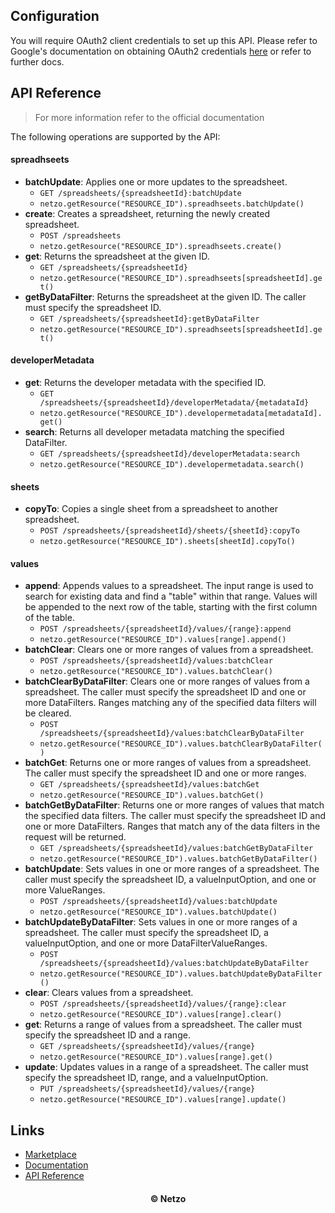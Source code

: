 ## Configuration

You will require OAuth2 client credentials to set up this API. Please refer to
Google's documentation on obtaining OAuth2 credentials
[here](https://developers.google.com/identity/protocols/oauth2) or refer to
further docs.

## API Reference

> For more information refer to the official documentation

The following operations are supported by the API:

#### spreadhseets

- **batchUpdate**: Applies one or more updates to the spreadsheet.
  - `GET /spreadsheets/{spreadsheetId}:batchUpdate`
  - `netzo.getResource("RESOURCE_ID").spreadhseets.batchUpdate()`
- **create**: Creates a spreadsheet, returning the newly created spreadsheet.
  - `POST /spreadsheets`
  - `netzo.getResource("RESOURCE_ID").spreadhseets.create()`
- **get**: Returns the spreadsheet at the given ID.
  - `GET /spreadsheets/{spreadsheetId}`
  - `netzo.getResource("RESOURCE_ID").spreadhseets[spreadsheetId].get()`
- **getByDataFilter**: Returns the spreadsheet at the given ID. The caller must
  specify the spreadsheet ID.
  - `GET /spreadsheets/{spreadsheetId}:getByDataFilter`
  - `netzo.getResource("RESOURCE_ID").spreadhseets[spreadsheetId].get()`

#### developerMetadata

- **get**: Returns the developer metadata with the specified ID.
  - `GET /spreadsheets/{spreadsheetId}/developerMetadata/{metadataId}`
  - `netzo.getResource("RESOURCE_ID").developermetadata[metadataId].get()`
- **search**: Returns all developer metadata matching the specified DataFilter.
  - `GET /spreadsheets/{spreadsheetId}/developerMetadata:search`
  - `netzo.getResource("RESOURCE_ID").developermetadata.search()`

#### sheets

- **copyTo**: Copies a single sheet from a spreadsheet to another spreadsheet.
  - `POST /spreadsheets/{spreadsheetId}/sheets/{sheetId}:copyTo`
  - `netzo.getResource("RESOURCE_ID").sheets[sheetId].copyTo()`

#### values

- **append**: Appends values to a spreadsheet. The input range is used to search
  for existing data and find a "table" within that range. Values will be
  appended to the next row of the table, starting with the first column of the
  table.
  - `POST /spreadsheets/{spreadsheetId}/values/{range}:append`
  - `netzo.getResource("RESOURCE_ID").values[range].append()`
- **batchClear**: Clears one or more ranges of values from a spreadsheet.
  - `POST /spreadsheets/{spreadsheetId}/values:batchClear`
  - `netzo.getResource("RESOURCE_ID").values.batchClear()`
- **batchClearByDataFilter**: Clears one or more ranges of values from a
  spreadsheet. The caller must specify the spreadsheet ID and one or more
  DataFilters. Ranges matching any of the specified data filters will be
  cleared.
  - `POST /spreadsheets/{spreadsheetId}/values:batchClearByDataFilter`
  - `netzo.getResource("RESOURCE_ID").values.batchClearByDataFilter()`
- **batchGet**: Returns one or more ranges of values from a spreadsheet. The
  caller must specify the spreadsheet ID and one or more ranges.
  - `GET /spreadsheets/{spreadsheetId}/values:batchGet`
  - `netzo.getResource("RESOURCE_ID").values.batchGet()`
- **batchGetByDataFilter**: Returns one or more ranges of values that match the
  specified data filters. The caller must specify the spreadsheet ID and one or
  more DataFilters. Ranges that match any of the data filters in the request
  will be returned.
  - `GET /spreadsheets/{spreadsheetId}/values:batchGetByDataFilter`
  - `netzo.getResource("RESOURCE_ID").values.batchGetByDataFilter()`
- **batchUpdate**: Sets values in one or more ranges of a spreadsheet. The
  caller must specify the spreadsheet ID, a valueInputOption, and one or more
  ValueRanges.
  - `POST /spreadsheets/{spreadsheetId}/values:batchUpdate`
  - `netzo.getResource("RESOURCE_ID").values.batchUpdate()`
- **batchUpdateByDataFilter**: Sets values in one or more ranges of a
  spreadsheet. The caller must specify the spreadsheet ID, a valueInputOption,
  and one or more DataFilterValueRanges.
  - `POST /spreadsheets/{spreadsheetId}/values:batchUpdateByDataFilter`
  - `netzo.getResource("RESOURCE_ID").values.batchUpdateByDataFilter()`
- **clear**: Clears values from a spreadsheet.
  - `POST /spreadsheets/{spreadsheetId}/values/{range}:clear`
  - `netzo.getResource("RESOURCE_ID").values[range].clear()`
- **get**: Returns a range of values from a spreadsheet. The caller must specify
  the spreadsheet ID and a range.
  - `GET /spreadsheets/{spreadsheetId}/values/{range}`
  - `netzo.getResource("RESOURCE_ID").values[range].get()`
- **update**: Updates values in a range of a spreadsheet. The caller must
  specify the spreadsheet ID, range, and a valueInputOption.
  - `PUT /spreadsheets/{spreadsheetId}/values/{range}`
  - `netzo.getResource("RESOURCE_ID").values[range].update()`

## Links

- [Marketplace](https://app.netzo.io/resources/resource-http-google-sheets)
- [Documentation](https://developers.google.com/sheets/api)
- [API Reference](https://developers.google.com/sheets/api/reference/rest)

<div align="center">
  <h4>© Netzo</h4>
</div>
